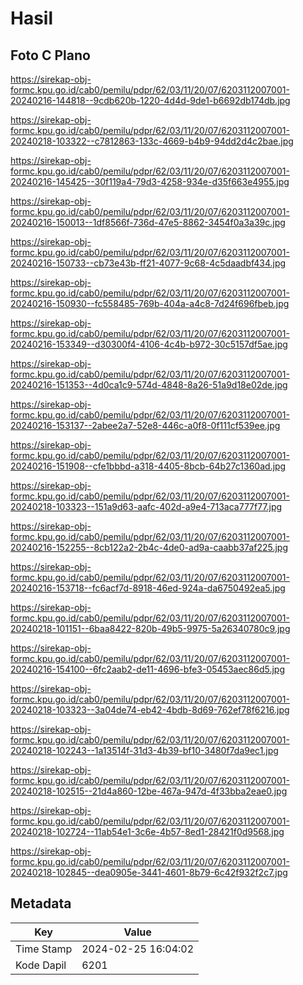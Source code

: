 # Hasil

## Foto C Plano

https://sirekap-obj-formc.kpu.go.id/cab0/pemilu/pdpr/62/03/11/20/07/6203112007001-20240216-144818--9cdb620b-1220-4d4d-9de1-b6692db174db.jpg

https://sirekap-obj-formc.kpu.go.id/cab0/pemilu/pdpr/62/03/11/20/07/6203112007001-20240218-103322--c7812863-133c-4669-b4b9-94dd2d4c2bae.jpg

https://sirekap-obj-formc.kpu.go.id/cab0/pemilu/pdpr/62/03/11/20/07/6203112007001-20240216-145425--30f119a4-79d3-4258-934e-d35f663e4955.jpg

https://sirekap-obj-formc.kpu.go.id/cab0/pemilu/pdpr/62/03/11/20/07/6203112007001-20240216-150013--1df8566f-736d-47e5-8862-3454f0a3a39c.jpg

https://sirekap-obj-formc.kpu.go.id/cab0/pemilu/pdpr/62/03/11/20/07/6203112007001-20240216-150733--cb73e43b-ff21-4077-9c68-4c5daadbf434.jpg

https://sirekap-obj-formc.kpu.go.id/cab0/pemilu/pdpr/62/03/11/20/07/6203112007001-20240216-150930--fc558485-769b-404a-a4c8-7d24f696fbeb.jpg

https://sirekap-obj-formc.kpu.go.id/cab0/pemilu/pdpr/62/03/11/20/07/6203112007001-20240216-153349--d30300f4-4106-4c4b-b972-30c5157df5ae.jpg

https://sirekap-obj-formc.kpu.go.id/cab0/pemilu/pdpr/62/03/11/20/07/6203112007001-20240216-151353--4d0ca1c9-574d-4848-8a26-51a9d18e02de.jpg

https://sirekap-obj-formc.kpu.go.id/cab0/pemilu/pdpr/62/03/11/20/07/6203112007001-20240216-153137--2abee2a7-52e8-446c-a0f8-0f111cf539ee.jpg

https://sirekap-obj-formc.kpu.go.id/cab0/pemilu/pdpr/62/03/11/20/07/6203112007001-20240216-151908--cfe1bbbd-a318-4405-8bcb-64b27c1360ad.jpg

https://sirekap-obj-formc.kpu.go.id/cab0/pemilu/pdpr/62/03/11/20/07/6203112007001-20240218-103323--151a9d63-aafc-402d-a9e4-713aca777f77.jpg

https://sirekap-obj-formc.kpu.go.id/cab0/pemilu/pdpr/62/03/11/20/07/6203112007001-20240216-152255--8cb122a2-2b4c-4de0-ad9a-caabb37af225.jpg

https://sirekap-obj-formc.kpu.go.id/cab0/pemilu/pdpr/62/03/11/20/07/6203112007001-20240216-153718--fc6acf7d-8918-46ed-924a-da6750492ea5.jpg

https://sirekap-obj-formc.kpu.go.id/cab0/pemilu/pdpr/62/03/11/20/07/6203112007001-20240218-101151--6baa8422-820b-49b5-9975-5a26340780c9.jpg

https://sirekap-obj-formc.kpu.go.id/cab0/pemilu/pdpr/62/03/11/20/07/6203112007001-20240216-154100--6fc2aab2-de11-4696-bfe3-05453aec86d5.jpg

https://sirekap-obj-formc.kpu.go.id/cab0/pemilu/pdpr/62/03/11/20/07/6203112007001-20240218-103323--3a04de74-eb42-4bdb-8d69-762ef78f6216.jpg

https://sirekap-obj-formc.kpu.go.id/cab0/pemilu/pdpr/62/03/11/20/07/6203112007001-20240218-102243--1a13514f-31d3-4b39-bf10-3480f7da9ec1.jpg

https://sirekap-obj-formc.kpu.go.id/cab0/pemilu/pdpr/62/03/11/20/07/6203112007001-20240218-102515--21d4a860-12be-467a-947d-4f33bba2eae0.jpg

https://sirekap-obj-formc.kpu.go.id/cab0/pemilu/pdpr/62/03/11/20/07/6203112007001-20240218-102724--11ab54e1-3c6e-4b57-8ed1-28421f0d9568.jpg

https://sirekap-obj-formc.kpu.go.id/cab0/pemilu/pdpr/62/03/11/20/07/6203112007001-20240218-102845--dea0905e-3441-4601-8b79-6c42f932f2c7.jpg


## Metadata

| Key        | Value               |
| ---------- | ------------------- |
| Time Stamp | 2024-02-25 16:04:02 |
| Kode Dapil | 6201                |



